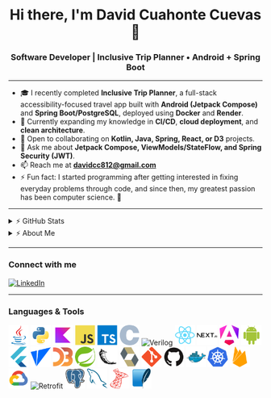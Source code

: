 <h1 align="center">Hi there, I'm David Cuahonte Cuevas 👋</h1>
<h3 align="center">Software Developer | Inclusive Trip Planner • Android + Spring Boot</h3>

---

- 🎓 I recently completed **Inclusive Trip Planner**, a full-stack accessibility-focused travel app built with **Android (Jetpack Compose)** and **Spring Boot/PostgreSQL**, deployed using **Docker** and **Render**.
- 🌱 Currently expanding my knowledge in **CI/CD**, **cloud deployment**, and **clean architecture**.
- 👯 Open to collaborating on **Kotlin, Java, Spring, React, or D3** projects.
- 💬 Ask me about **Jetpack Compose, ViewModels/StateFlow, and Spring Security (JWT)**.
- 📫 Reach me at **davidcc812@gmail.com**
- ⚡ Fun fact: I started programming after getting interested in fixing everyday problems through code, and since then, my greatest passion has been computer science. 🧱
---

<details>
  <summary>⚡ GitHub Stats</summary>
  <p>
    <img
      align="left"
      src="https://github-readme-stats.vercel.app/api/top-langs?username=DavidCC812&show_icons=true&layout=compact&hide=css,html&langs_count=8&theme=radical"
      alt="Top languages for DavidCC812"
    />
  </p>
  <p>
    &nbsp;<img
      align="center"
      src="https://github-readme-stats.vercel.app/api?username=DavidCC812&show_icons=true&include_all_commits=true&count_private=true&theme=radical"
      alt="GitHub stats for DavidCC812"
    />
  </p>
</details>

<details>
  <summary>⚡ About Me</summary>

Hello! I’m **David Alejandro Cuahonte Cuevas**, a young Full Stack Developer with a background in cross-platform application development and early professional experience in Agile environments.

I recently graduated and am currently pursuing a **Master’s in Advanced Software Engineering** to further strengthen my expertise in front-end, back-end, and cloud technologies.

During my last position, I collaborated within a multidisciplinary team on an **Angular web application**, contributing to feature development, unit testing, and version control improvements using Git and GitHub. This experience helped me grow technically while adapting rapidly to a professional workflow.

My journey has led me to work with various **languages** (Java, Python, TypeScript), **frameworks** (Angular, Flutter, Spring), and **tools** (GitHub Actions, Docker, Google Cloud, PostgreSQL).

I’m fluent in **Spanish (native)**, **French**, **English**, and **Italian**, with basic knowledge of **German**.

I’m seeking new opportunities to contribute to meaningful projects and continue evolving in technically challenging environments.
</details>

---

<h3 align="left">Connect with me</h3>
<p align="left">
  <a href="https://www.linkedin.com/in/david-alejandro-cuahonte-cuevas-527781221/" target="_blank">
    <img align="center" alt="LinkedIn" height="30" width="40"
      src="https://raw.githubusercontent.com/rahuldkjain/github-profile-readme-generator/master/src/images/icons/Social/linked-in-alt.svg" />
  </a>
</p>


---

<h3 align="left">Languages & Tools</h3>
<p align="left">
  <img src="https://raw.githubusercontent.com/devicons/devicon/master/icons/java/java-original.svg" width="40" height="40" alt="Java"/>
  <img src="https://raw.githubusercontent.com/devicons/devicon/master/icons/python/python-original.svg" width="40" height="40" alt="Python"/>
  <img src="https://raw.githubusercontent.com/devicons/devicon/master/icons/kotlin/kotlin-original.svg" width="40" height="40" alt="Kotlin"/>
  <img src="https://raw.githubusercontent.com/devicons/devicon/master/icons/javascript/javascript-original.svg" width="40" height="40" alt="JavaScript"/>
  <img src="https://raw.githubusercontent.com/devicons/devicon/master/icons/typescript/typescript-original.svg" width="40" height="40" alt="TypeScript"/>
  <img src="https://raw.githubusercontent.com/devicons/devicon/master/icons/c/c-original.svg" width="40" height="40" alt="C"/>
  <img src="https://img.shields.io/badge/Verilog-%23E34F26.svg?style=for-the-badge&logoColor=white" height="28" alt="Verilog"/>
  <img src="https://raw.githubusercontent.com/devicons/devicon/master/icons/react/react-original.svg" width="40" height="40" alt="React"/>
  <img src="https://raw.githubusercontent.com/devicons/devicon/master/icons/nextjs/nextjs-original-wordmark.svg" width="40" height="40" alt="Next.js"/>
  <img src="https://raw.githubusercontent.com/devicons/devicon/master/icons/angular/angular-original.svg" width="40" height="40" alt="Angular"/>
  <img src="https://raw.githubusercontent.com/devicons/devicon/master/icons/android/android-original.svg" width="40" height="40" alt="Android"/>
  <img src="https://raw.githubusercontent.com/devicons/devicon/master/icons/flutter/flutter-original.svg" width="40" height="40" alt="Flutter"/>
  <img src="https://raw.githubusercontent.com/devicons/devicon/master/icons/vite/vite-original.svg" width="40" height="40" alt="Vite"/>
  <img src="https://raw.githubusercontent.com/devicons/devicon/master/icons/d3js/d3js-original.svg" width="40" height="40" alt="D3.js"/>
  <img src="https://raw.githubusercontent.com/devicons/devicon/master/icons/spring/spring-original.svg" width="40" height="40" alt="Spring Boot"/>
  <img src="https://raw.githubusercontent.com/devicons/devicon/master/icons/flask/flask-original.svg" width="40" height="40" alt="Flask"/>
  <img src="https://raw.githubusercontent.com/devicons/devicon/master/icons/hibernate/hibernate-original.svg" width="40" height="40" alt="Hibernate"/>
  <img src="https://raw.githubusercontent.com/devicons/devicon/master/icons/git/git-original.svg" width="40" height="40" alt="Git"/>
  <img src="https://raw.githubusercontent.com/devicons/devicon/master/icons/github/github-original.svg" width="40" height="40" alt="GitHub"/>
  <img src="https://raw.githubusercontent.com/devicons/devicon/master/icons/docker/docker-original.svg" width="40" height="40" alt="Docker"/>
  <img src="https://raw.githubusercontent.com/devicons/devicon/master/icons/kubernetes/kubernetes-plain.svg" width="40" height="40" alt="Kubernetes"/>
  <img src="https://raw.githubusercontent.com/devicons/devicon/master/icons/firebase/firebase-plain.svg" width="40" height="40" alt="Firebase"/>
  <img src="https://raw.githubusercontent.com/devicons/devicon/master/icons/googlecloud/googlecloud-original.svg" width="40" height="40" alt="Google Cloud Platform"/>
  <img src="https://img.shields.io/badge/Retrofit-009688.svg?style=for-the-badge&logo=android&logoColor=white" height="28" alt="Retrofit"/>
  <img src="https://raw.githubusercontent.com/devicons/devicon/master/icons/postgresql/postgresql-original.svg" width="40" height="40" alt="PostgreSQL"/>
  <img src="https://raw.githubusercontent.com/devicons/devicon/master/icons/mysql/mysql-original.svg" width="40" height="40" alt="MySQL"/>
  <img src="https://raw.githubusercontent.com/devicons/devicon/master/icons/microsoftsqlserver/microsoftsqlserver-plain.svg" width="40" height="40" alt="SQL Server"/>
  <img src="https://raw.githubusercontent.com/devicons/devicon/master/icons/sqlite/sqlite-original.svg" width="40" height="40" alt="SQLite"/>
</p>

